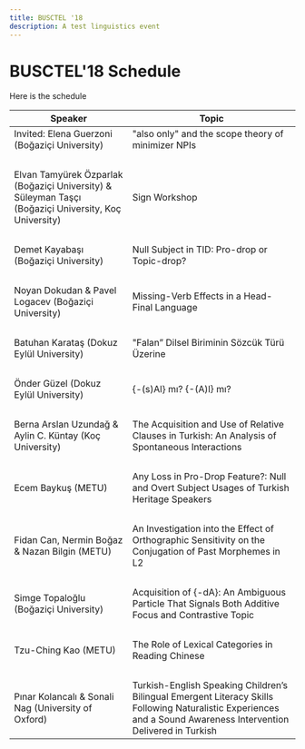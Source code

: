```yaml
---
title: BUSCTEL '18
description: A test linguistics event
---
```


# BUSCTEL'18 Schedule

Here is the schedule

| Speaker       | Topic             |
| ---           | ---               |
| Invited: Elena Guerzoni (Boğaziçi University)    | "also only" and the scope theory of minimizer NPIs   |
|    ‎        |                |
| Elvan Tamyürek Özparlak (Boğaziçi University) & Süleyman Taşçı (Boğaziçi University, Koç University)	| Sign Workshop|
|    ‎        |                |
| Demet Kayabaşı (Boğaziçi University)    | Null Subject in TID: Pro-drop or Topic-drop?   |
|    ‎        |                |
| Noyan Dokudan & Pavel Logacev (Boğaziçi University)    | Missing-Verb Effects in a Head-Final Language   |
|    ‎        |                |
| Batuhan Karataş (Dokuz Eylül University)    | "Falan” Dilsel Biriminin Sözcük Türü Üzerine   |
|    ‎        |                |
| Önder Güzel (Dokuz Eylül University)    | {-(s)Al} mı? {-(A)l} mı?   |
|    ‎        |                |
| Berna Arslan Uzundağ & Aylin C. Küntay (Koç University)    | The Acquisition and Use of Relative Clauses in Turkish: An Analysis of Spontaneous Interactions   |
|    ‎        |                |
| Ecem Baykuş (METU)    | Any Loss in Pro-Drop Feature?: Null and Overt Subject Usages of Turkish Heritage Speakers   |
|    ‎        |                |
| Fidan Can, Nermin Boğaz & Nazan Bilgin (METU)    | An Investigation into the Effect of Orthographic Sensitivity on the Conjugation of Past Morphemes in L2  |
|    ‎        |                |
| Simge Topaloğlu (Boğaziçi University)    | Acquisition of {-dA}: An Ambiguous Particle That Signals Both Additive Focus and Contrastive Topic  |
|    ‎        |                |
| Tzu-Ching Kao (METU)    | The Role of Lexical Categories in Reading Chinese  |
|    ‎        |                |
| Pınar Kolancalı & Sonali Nag (University of Oxford)    | Turkish-English Speaking Children’s Bilingual Emergent Literacy Skills Following Naturalistic Experiences and a Sound Awareness Intervention Delivered in Turkish  |

